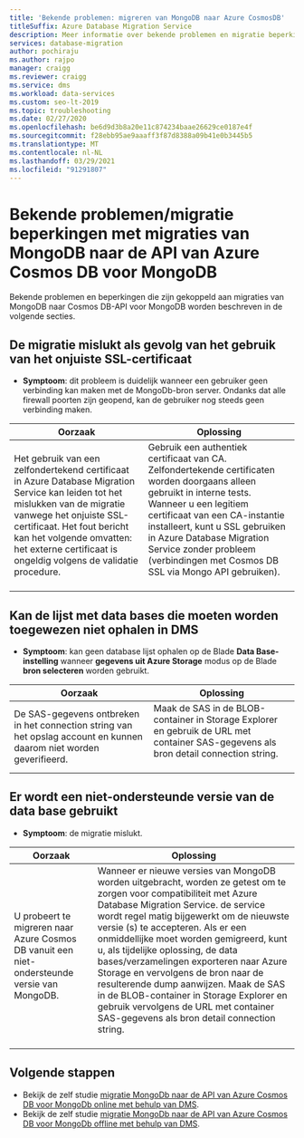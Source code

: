 ```yaml
---
title: 'Bekende problemen: migreren van MongoDB naar Azure CosmosDB'
titleSuffix: Azure Database Migration Service
description: Meer informatie over bekende problemen en migratie beperkingen met migraties van MongoDB naar Azure Cosmos DB met behulp van de Azure Database Migration Service.
services: database-migration
author: pochiraju
ms.author: rajpo
manager: craigg
ms.reviewer: craigg
ms.service: dms
ms.workload: data-services
ms.custom: seo-lt-2019
ms.topic: troubleshooting
ms.date: 02/27/2020
ms.openlocfilehash: be6d9d3b8a20e11c874234baae26629ce0187e4f
ms.sourcegitcommit: f28ebb95ae9aaaff3f87d8388a09b41e0b3445b5
ms.translationtype: MT
ms.contentlocale: nl-NL
ms.lasthandoff: 03/29/2021
ms.locfileid: "91291807"
---
```

# <a name="known-issuesmigration-limitations-with-migrations-from-mongodb-to-azure-cosmos-dbs-api-for-mongodb"></a>Bekende problemen/migratie beperkingen met migraties van MongoDB naar de API van Azure Cosmos DB voor MongoDB

Bekende problemen en beperkingen die zijn gekoppeld aan migraties van MongoDB naar Cosmos DB-API voor MongoDB worden beschreven in de volgende secties.

## <a name="migration-fails-as-a-result-of-using-the-incorrect-ssl-cert"></a>De migratie mislukt als gevolg van het gebruik van het onjuiste SSL-certificaat

* **Symptoom**: dit probleem is duidelijk wanneer een gebruiker geen verbinding kan maken met de MongoDb-bron server. Ondanks dat alle firewall poorten zijn geopend, kan de gebruiker nog steeds geen verbinding maken.

| Oorzaak         | Oplossing |
| ------------- | ------------- |
| Het gebruik van een zelfondertekend certificaat in Azure Database Migration Service kan leiden tot het mislukken van de migratie vanwege het onjuiste SSL-certificaat. Het fout bericht kan het volgende omvatten: het externe certificaat is ongeldig volgens de validatie procedure. | Gebruik een authentiek certificaat van CA.  Zelfondertekende certificaten worden doorgaans alleen gebruikt in interne tests. Wanneer u een legitiem certificaat van een CA-instantie installeert, kunt u SSL gebruiken in Azure Database Migration Service zonder probleem (verbindingen met Cosmos DB SSL via Mongo API gebruiken).<br><br> |

## <a name="unable-to-get-the-list-of-databases-to-map-in-dms"></a>Kan de lijst met data bases die moeten worden toegewezen niet ophalen in DMS

* **Symptoom**: kan geen database lijst ophalen op de Blade **Data Base-instelling** wanneer **gegevens uit Azure Storage** modus op de Blade **bron selecteren** worden gebruikt.

| Oorzaak         | Oplossing |
| ------------- | ------------- |
| De SAS-gegevens ontbreken in het connection string van het opslag account en kunnen daarom niet worden geverifieerd. | Maak de SAS in de BLOB-container in Storage Explorer en gebruik de URL met container SAS-gegevens als bron detail connection string.<br><br> |

## <a name="using-an-unsupported-version-of-the-database"></a>Er wordt een niet-ondersteunde versie van de data base gebruikt

* **Symptoom**: de migratie mislukt.

| Oorzaak         | Oplossing |
| ------------- | ------------- |
| U probeert te migreren naar Azure Cosmos DB vanuit een niet-ondersteunde versie van MongoDB. | Wanneer er nieuwe versies van MongoDB worden uitgebracht, worden ze getest om te zorgen voor compatibiliteit met Azure Database Migration Service. de service wordt regel matig bijgewerkt om de nieuwste versie (s) te accepteren. Als er een onmiddellijke moet worden gemigreerd, kunt u, als tijdelijke oplossing, de data bases/verzamelingen exporteren naar Azure Storage en vervolgens de bron naar de resulterende dump aanwijzen. Maak de SAS in de BLOB-container in Storage Explorer en gebruik vervolgens de URL met container SAS-gegevens als bron detail connection string.<br><br> |

## <a name="next-steps"></a>Volgende stappen

* Bekijk de zelf studie [migratie MongoDb naar de API van Azure Cosmos DB voor MongoDb online met behulp van DMS](tutorial-mongodb-cosmos-db-online.md).
* Bekijk de zelf studie [migratie MongoDb naar de API van Azure Cosmos DB voor MongoDb offline met behulp van DMS](tutorial-mongodb-cosmos-db.md).